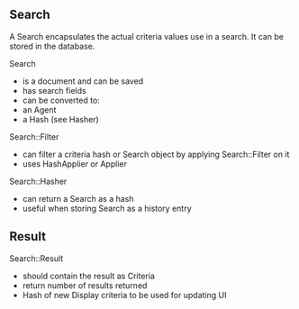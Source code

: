 ## Search

A Search encapsulates the actual criteria values use in a search. It can be stored in the database.

Search
 - is a document and can be saved
 - has search fields 
 - can be converted to: 
  - an Agent
  - a Hash (see Hasher)

Search::Filter
  - can filter a criteria hash or Search object by applying Search::Filter on it
  - uses HashApplier or Applier
 
Search::Hasher
  - can return a Search as a hash
  - useful when storing Search as a history entry

## Result

Search::Result
  - should contain the result as Criteria
  - return number of results returned
  - Hash of new Display criteria to be used for updating UI
